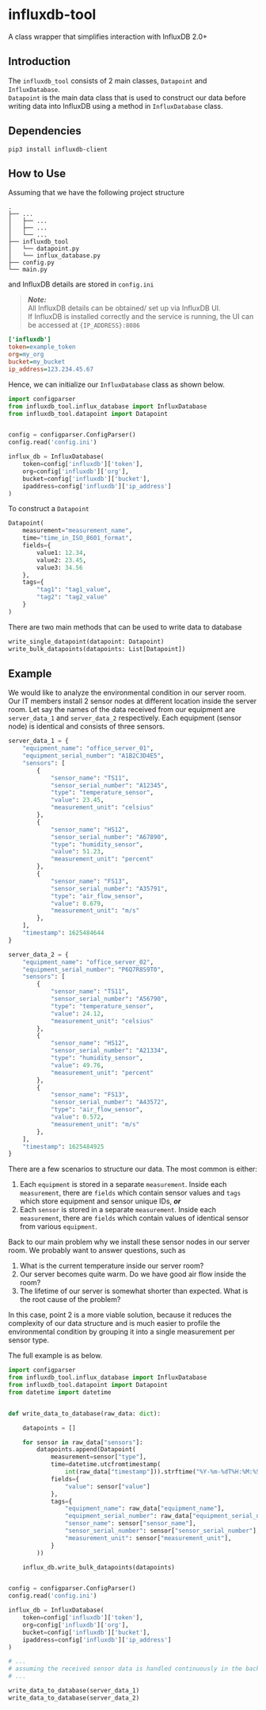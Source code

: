 # influxdb-tool

A class wrapper that simplifies interaction with InfluxDB 2.0+

## Introduction

The `influxdb_tool` consists of 2 main classes, `Datapoint` and `InfluxDatabase`.  
`Datapoint` is the main data class that is used to construct our data before writing data into InfluxDB using a method in `InfluxDatabase` class.

## Dependencies

```shell
pip3 install influxdb-client
```

## How to Use

Assuming that we have the following project structure

```none
.
├── ...
│   ├── ...
│   ├── ...
│   └── ...
├── influxdb_tool
│   └── datapoint.py
│   └── influx_database.py
├── config.py
└── main.py
```

and InfluxDB details are stored in `config.ini`

> ***Note:***  
> All InfluxDB details can be obtained/ set up via InfluxDB UI.  
> If InfluxDB is installed correctly and the service is running, the UI can be accessed at `{IP_ADDRESS}:8086`

```ini
['influxdb']
token=example_token
org=my_org
bucket=my_bucket
ip_address=123.234.45.67
```

Hence, we can initialize our `InfluxDatabase` class as shown below.

```python
import configparser
from influxdb_tool.influx_database import InfluxDatabase
from influxdb_tool.datapoint import Datapoint


config = configparser.ConfigParser()
config.read('config.ini')

influx_db = InfluxDatabase(
    token=config['influxdb']['token'],
    org=config['influxdb']['org'],
    bucket=config['influxdb']['bucket'],
    ipaddress=config['influxdb']['ip_address']
)
```

To construct a `Datapoint`

```python
Datapoint(
    measurement="measurement_name",
    time="time_in_ISO_8601_format",
    fields={
        value1: 12.34,
        value2: 23.45,
        value3: 34.56    
    },
    tags={
        "tag1": "tag1_value",
        "tag2": "tag2_value"
    }
)
```

There are two main methods that can be used to write data to database

```python
write_single_datapoint(datapoint: Datapoint)
write_bulk_datapoints(datapoints: List[Datapoint])
```

## Example

We would like to analyze the environmental condition in our server room. Our IT members install 2 sensor nodes at different location inside the server room. Let say the names of the data received from our equipment are `server_data_1` and `server_data_2` respectively. Each equipment (sensor node) is identical and consists of three sensors.

```python
server_data_1 = {
    "equipment_name": "office_server_01",
    "equipment_serial_number": "A1B2C3D4E5",
    "sensors": [
        {
            "sensor_name": "TS11",
            "sensor_serial_number": "A12345",
            "type": "temperature_sensor",
            "value": 23.45,
            "measurement_unit": "celsius"
        },
        {
            "sensor_name": "HS12",
            "sensor_serial_number": "A67890",
            "type": "humidity_sensor",
            "value": 51.23,
            "measurement_unit": "percent"
        },
        {
            "sensor_name": "FS13",
            "sensor_serial_number": "A35791",
            "type": "air_flow_sensor",
            "value": 0.679,
            "measurement_unit": "m/s"
        },
    ],
    "timestamp": 1625484644
}

server_data_2 = {
    "equipment_name": "office_server_02",
    "equipment_serial_number": "P6Q7R8S9T0",
    "sensors": [
        {
            "sensor_name": "TS11",
            "sensor_serial_number": "A56790",
            "type": "temperature_sensor",
            "value": 24.12,
            "measurement_unit": "celsius"
        },
        {
            "sensor_name": "HS12",
            "sensor_serial_number": "A21334",
            "type": "humidity_sensor",
            "value": 49.76,
            "measurement_unit": "percent"
        },
        {
            "sensor_name": "FS13",
            "sensor_serial_number": "A43572",
            "type": "air_flow_sensor",
            "value": 0.572,
            "measurement_unit": "m/s"
        },
    ],
    "timestamp": 1625484925
}
```

There are a few scenarios to structure our data. The most common is either:

1. Each `equipment` is stored in a separate `measurement`. Inside each `measurement`, there are `fields` which contain sensor values and `tags` which store equipment and sensor unique IDs, ***or***
2. Each `sensor` is stored in a separate `measurement`. Inside each `measurement`, there are `fields` which contain values of identical sensor from various `equipment`.

Back to our main problem why we install these sensor nodes in our server room. We probably want to answer questions, such as

1. What is the current temperature inside our server room?  
2. Our server becomes quite warm. Do we have good air flow inside the room?
3. The lifetime of our server is somewhat shorter than expected. What is the root cause of the problem?

In this case, point 2 is a more viable solution, because it reduces the complexity of our data structure and is much easier to profile the environmental condition by grouping it into a single measurement per sensor type.  

The full example is as below.

```python
import configparser
from influxdb_tool.influx_database import InfluxDatabase
from influxdb_tool.datapoint import Datapoint
from datetime import datetime


def write_data_to_database(raw_data: dict):

    datapoints = []

    for sensor in raw_data["sensors"]:
        datapoints.append(Datapoint(
            measurement=sensor["type"],
            time=datetime.utcfromtimestamp(
                int(raw_data["timestamp"])).strftime("%Y-%m-%dT%H:%M:%SZ"),
            fields={
                "value": sensor["value"]
            },
            tags={
                "equipment_name": raw_data["equipment_name"],
                "equipment_serial_number": raw_data["equipment_serial_number"],
                "sensor_name": sensor["sensor_name"],
                "sensor_serial_number": sensor["sensor_serial_number"],
                "measurement_unit": sensor["measurement_unit"],
            }
        ))

    influx_db.write_bulk_datapoints(datapoints)


config = configparser.ConfigParser()
config.read('config.ini')

influx_db = InfluxDatabase(
    token=config['influxdb']['token'],
    org=config['influxdb']['org'],
    bucket=config['influxdb']['bucket'],
    ipaddress=config['influxdb']['ip_address']
)

# ...
# assuming the received sensor data is handled continuously in the background 
# ...

write_data_to_database(server_data_1)
write_data_to_database(server_data_2)
```
